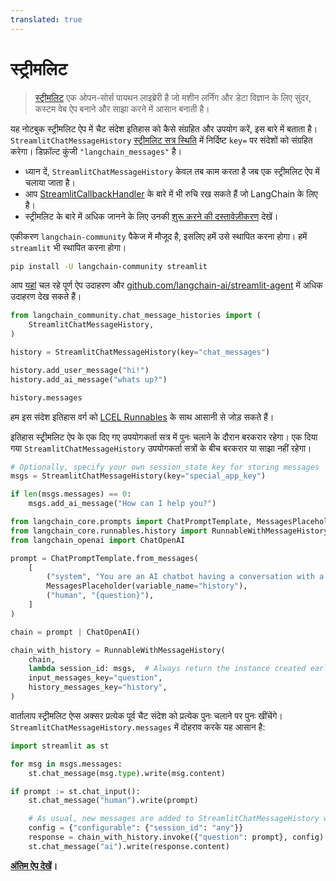 ```yaml
---
translated: true
---
```


# स्ट्रीमलिट

>[स्ट्रीमलिट](https://docs.streamlit.io/) एक ओपन-सोर्स पायथन लाइब्रेरी है जो मशीन लर्निंग और डेटा विज्ञान के लिए सुंदर, कस्टम वेब ऐप बनाने और साझा करने में आसान बनाती है।

यह नोटबुक स्ट्रीमलिट ऐप में चैट संदेश इतिहास को कैसे संग्रहित और उपयोग करें, इस बारे में बताता है। `StreamlitChatMessageHistory` [स्ट्रीमलिट सत्र स्थिति](https://docs.streamlit.io/library/api-reference/session-state) में निर्दिष्ट `key=` पर संदेशों को संग्रहित करेगा। डिफ़ॉल्ट कुंजी `"langchain_messages"` है।

- ध्यान दें, `StreamlitChatMessageHistory` केवल तब काम करता है जब एक स्ट्रीमलिट ऐप में चलाया जाता है।
- आप [StreamlitCallbackHandler](/docs/integrations/callbacks/streamlit) के बारे में भी रुचि रख सकते हैं जो LangChain के लिए है।
- स्ट्रीमलिट के बारे में अधिक जानने के लिए उनकी [शुरू करने की दस्तावेज़ीकरण](https://docs.streamlit.io/library/get-started) देखें।

एकीकरण `langchain-community` पैकेज में मौजूद है, इसलिए हमें उसे स्थापित करना होगा। हमें `streamlit` भी स्थापित करना होगा।

```bash
pip install -U langchain-community streamlit
```

आप [यहां](https://langchain-st-memory.streamlit.app/) चल रहे पूर्ण ऐप उदाहरण और [github.com/langchain-ai/streamlit-agent](https://github.com/langchain-ai/streamlit-agent) में अधिक उदाहरण देख सकते हैं।

```python
from langchain_community.chat_message_histories import (
    StreamlitChatMessageHistory,
)

history = StreamlitChatMessageHistory(key="chat_messages")

history.add_user_message("hi!")
history.add_ai_message("whats up?")
```

```python
history.messages
```

हम इस संदेश इतिहास वर्ग को [LCEL Runnables](/docs/expression_language/how_to/message_history) के साथ आसानी से जोड़ सकते हैं।

इतिहास स्ट्रीमलिट ऐप के एक दिए गए उपयोगकर्ता सत्र में पुनः चलाने के दौरान बरकरार रहेगा। एक दिया गया `StreamlitChatMessageHistory` उपयोगकर्ता सत्रों के बीच बरकरार या साझा नहीं रहेगा।

```python
# Optionally, specify your own session_state key for storing messages
msgs = StreamlitChatMessageHistory(key="special_app_key")

if len(msgs.messages) == 0:
    msgs.add_ai_message("How can I help you?")
```

```python
from langchain_core.prompts import ChatPromptTemplate, MessagesPlaceholder
from langchain_core.runnables.history import RunnableWithMessageHistory
from langchain_openai import ChatOpenAI

prompt = ChatPromptTemplate.from_messages(
    [
        ("system", "You are an AI chatbot having a conversation with a human."),
        MessagesPlaceholder(variable_name="history"),
        ("human", "{question}"),
    ]
)

chain = prompt | ChatOpenAI()
```

```python
chain_with_history = RunnableWithMessageHistory(
    chain,
    lambda session_id: msgs,  # Always return the instance created earlier
    input_messages_key="question",
    history_messages_key="history",
)
```

वार्तालाप स्ट्रीमलिट ऐप्स अक्सर प्रत्येक पूर्व चैट संदेश को प्रत्येक पुनः चलाने पर पुनः खींचेंगे। `StreamlitChatMessageHistory.messages` में दोहराव करके यह आसान है:

```python
import streamlit as st

for msg in msgs.messages:
    st.chat_message(msg.type).write(msg.content)

if prompt := st.chat_input():
    st.chat_message("human").write(prompt)

    # As usual, new messages are added to StreamlitChatMessageHistory when the Chain is called.
    config = {"configurable": {"session_id": "any"}}
    response = chain_with_history.invoke({"question": prompt}, config)
    st.chat_message("ai").write(response.content)
```

**[अंतिम ऐप देखें](https://langchain-st-memory.streamlit.app/)।**
